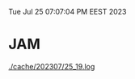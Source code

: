 Tue Jul 25 07:07:04 PM EEST 2023
# JAM
<a href='./cache/202307/25_19.log'>./cache/202307/25_19.log</a>
